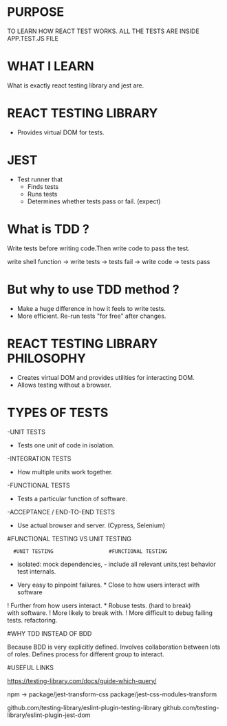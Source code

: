 # PURPOSE

TO LEARN HOW REACT TEST WORKS.
ALL THE TESTS ARE INSIDE APP.TEST.JS FILE


# WHAT I LEARN

What is exactly react testing library and jest are.

# REACT TESTING LIBRARY
- Provides virtual DOM for tests.

# JEST
- Test runner that
  * Finds tests
  * Runs tests
  * Determines whether tests pass or fail. (expect)
  
# What is TDD ? 
Write tests before writing code.Then write code to pass the test.

write shell function -> write tests -> tests fail -> write code -> tests pass

# But why to use TDD method ?
- Make a huge difference in how it feels to write tests.
- More efficient. Re-run tests "for free" after changes.

# REACT TESTING LIBRARY PHILOSOPHY
- Creates virtual DOM and provides utilities for interacting DOM.
- Allows testing without a browser.

# TYPES OF TESTS

-UNIT TESTS

* Tests one unit of code in isolation.

-INTEGRATION TESTS

* How multiple units work together.

-FUNCTIONAL TESTS

* Tests a particular function of software.

-ACCEPTANCE / END-TO-END TESTS

* Use actual browser and server. (Cypress, Selenium)

#FUNCTIONAL TESTING VS UNIT TESTING

      #UNIT TESTING                  #FUNCTIONAL TESTING

- isolated: mock dependencies,      - include all relevant units,test behavior
test internals.                      

* Very easy to pinpoint failures.   * Close to how users interact with software
 
! Further from how users interact.  * Robuse tests. (hard to break)  
with software.
! More likely to break with.        ! More difficult to debug failing tests.
refactoring.


#WHY TDD INSTEAD OF BDD

Because BDD is very explicitly defined.
Involves collaboration between lots of roles.
Defines process for different group to interact.

#USEFUL LINKS

https://testing-library.com/docs/guide-which-query/

npm -> package/jest-transform-css
       package/jest-css-modules-transform
       
github.com/testing-library/eslint-plugin-testing-library
github.com/testing-library/eslint-plugin-jest-dom

